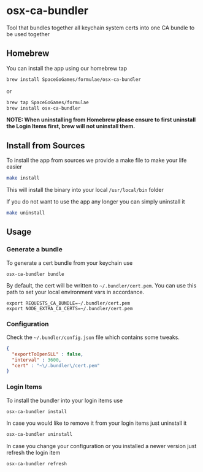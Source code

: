 # osx-ca-bundler

Tool that bundles together all keychain system certs into one CA bundle to be used together

## Homebrew

You can install the app using our homebrew tap

```sh
brew install SpaceGoGames/formulae/osx-ca-bundler
```

or 

```sh
brew tap SpaceGoGames/formulae
brew install osx-ca-bundler
```

**NOTE: When uninstalling from Homebrew please ensure to first uninstall the Login Items first, brew will not uninstall them.**

## Install from Sources

To install the app from sources we provide a make file to make your life easier

```sh
make install
```

This will install the binary into your local `/usr/local/bin` folder

If you do not want to use the app any longer you can simply uninstall it

```sh
make uninstall
```

## Usage

### Generate a bundle
To generate a cert bundle from your keychain use

```shell
osx-ca-bundler bundle
```

By default, the cert will be written to `~/.bundler/cert.pem`. You can use this path to set your local environment vars in accordance.

```shell
export REQUESTS_CA_BUNDLE=~/.bundler/cert.pem
export NODE_EXTRA_CA_CERTS=~/.bundler/cert.pem
```

### Configuration

Check the `~/.bundler/config.json` file which contains some tweaks.

```json
{
  "exportToOpenSLL" : false,
  "interval" : 3600,
  "cert" : "~\/.bundler\/cert.pem"
}
```

### Login Items

To install the bundler into your login items use

```sh
osx-ca-bundler install
```

In case you would like to remove it from your login items just uninstall it

```sh
osx-ca-bundler uninstall
```

In case you change your configuration or you installed a newer version just refresh the login item

```sh
osx-ca-bundler refresh
```
